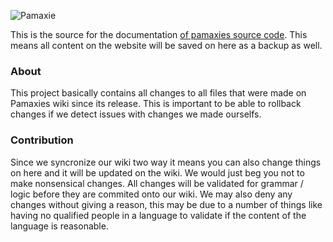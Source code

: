 ![**Pamaxie**](https://i.imgur.com/aXwrGhC.png)

This is the source for the documentation [of pamaxies source code](https://wiki.pamaxie.com/). This means all content on the website will be saved on here as a backup as well.

### About
This project basically contains all changes to all files that were made on Pamaxies wiki since its release. This is important to be able to rollback changes if we detect issues with changes we made ourselfs. 

### Contribution
Since we syncronize our wiki two way it means you can also change things on here and it will be updated on the wiki. We would just beg you not to make nonsensical changes. All changes will be validated for grammar / logic before they are commited onto our wiki.
We may also deny any changes without giving a reason, this may be due to a number of things like having no qualified people in a language to validate if the content of the language is reasonable.
